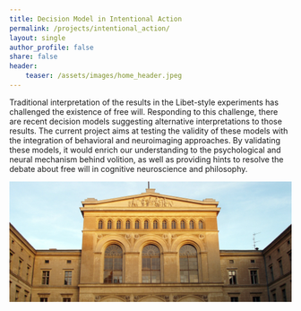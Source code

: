 ```yaml
---
title: Decision Model in Intentional Action
permalink: /projects/intentional_action/
layout: single
author_profile: false
share: false
header:
    teaser: /assets/images/home_header.jpeg
---
```


Traditional interpretation of the results in the Libet-style experiments has challenged the existence of free will. Responding to this challenge, there are recent decision models suggesting alternative interpretations to those results. The current project aims at testing the validity of these models with the integration of behavioral and neuroimaging approaches. By validating these models, it would enrich our understanding to the psychological and neural mechanism behind volition, as well as providing hints to resolve the debate about free will in cognitive neuroscience and philosophy.


<img src="../../assets/images/projects/image.jpeg" alt="some text">
